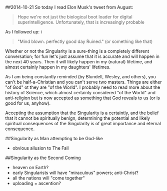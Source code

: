 ##2014-10-21
So today I read Elon Musk's tweet from August: 
> Hope we're not just the biological boot loader for digital superintelligence. Unfortunately, that is increasingly probable

As I followed up: i
>"Mind blown. perfectly good day Ruined." (or something like that)

Whether or not the Singularity is a sure-thing is a completely different conversation; for fun let's just assume that it is accurate and will happen in the next 40 years. Then it will likely happen in my (natural) lifetime, and almost certainly happen in my daughters' lifetimes.

As I am being constantly reminded (by Blundell, Wesley, and others), you can't be half-a-Christian and you can't serve two masters. Things are either "of God" ot they are "of the World". I probably need to read more about the history of Science, which almost certainly considered "of the World" and anti-religion but is now accepted as something that God reveals to us (or is good for us, anyhow).

Accepting the assumption that the Singularity is a certaintly, and the belief that it cannot be spiritually benign, determining the potential and likely spiritual consequences of the Singularity is of great importance and eternal consequence.

##Singularity as Man attempting to be God-like
* obvious allusion to The Fall

##Singularity as the Second Coming
* heaven on Earth?
* early Singularists will have "miraculous" powers; anti-Christ?
* all the nations will "come together"
* uploading = ascention?


